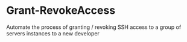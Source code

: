 # Grant-RevokeAccess
Automate the process of granting / revoking SSH access to a group of servers instances to a new developer
